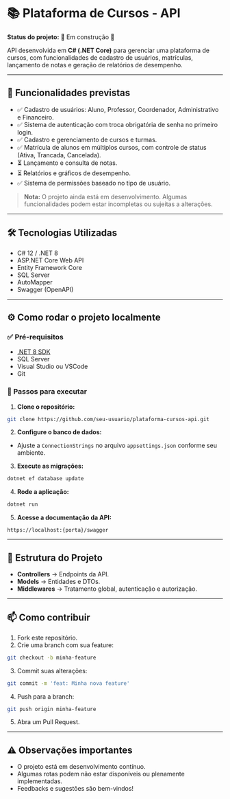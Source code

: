 # 📚 Plataforma de Cursos - API

**Status do projeto:** 🚧 Em construção 🚧

API desenvolvida em **C# (.NET Core)** para gerenciar uma plataforma de cursos, com funcionalidades de cadastro de usuários, matrículas, lançamento de notas e geração de relatórios de desempenho.

---

## 🚀 Funcionalidades previstas

- ✅ Cadastro de usuários: Aluno, Professor, Coordenador, Administrativo e Financeiro.
- ✅ Sistema de autenticação com troca obrigatória de senha no primeiro login.
- ✅ Cadastro e gerenciamento de cursos e turmas.
- ✅ Matrícula de alunos em múltiplos cursos, com controle de status (Ativa, Trancada, Cancelada).
- ⏳ Lançamento e consulta de notas.
- ⏳ Relatórios e gráficos de desempenho.
- ✅ Sistema de permissões baseado no tipo de usuário.

> **Nota:** O projeto ainda está em desenvolvimento. Algumas funcionalidades podem estar incompletas ou sujeitas a alterações.

---

## 🛠️ Tecnologias Utilizadas

- C# 12 / .NET 8
- ASP.NET Core Web API
- Entity Framework Core
- SQL Server
- AutoMapper
- Swagger (OpenAPI)
---

## ⚙️ Como rodar o projeto localmente

### ✅ Pré-requisitos

- [.NET 8 SDK](https://dotnet.microsoft.com/en-us/download/dotnet/8.0)
- SQL Server 
- Visual Studio ou VSCode
- Git

### 🔧 Passos para executar

1. **Clone o repositório:**

```bash
git clone https://github.com/seu-usuario/plataforma-cursos-api.git
```

2. **Configure o banco de dados:**

- Ajuste a `ConnectionStrings` no arquivo `appsettings.json` conforme seu ambiente.

3. **Execute as migrações:**

```bash
dotnet ef database update
```

4. **Rode a aplicação:**

```bash
dotnet run
```

5. **Acesse a documentação da API:**

```
https://localhost:{porta}/swagger
```

---

## 📝 Estrutura do Projeto

- **Controllers** → Endpoints da API.
- **Models** → Entidades e DTOs.
- **Middlewares** → Tratamento global, autenticação e autorização.

---

## 📫 Como contribuir

1. Fork este repositório.
2. Crie uma branch com sua feature:

```bash
git checkout -b minha-feature
```

3. Commit suas alterações:

```bash
git commit -m 'feat: Minha nova feature'
```

4. Push para a branch:

```bash
git push origin minha-feature
```

5. Abra um Pull Request.

---

## ⚠️ Observações importantes

- O projeto está em desenvolvimento contínuo.
- Algumas rotas podem não estar disponíveis ou plenamente implementadas.
- Feedbacks e sugestões são bem-vindos!


